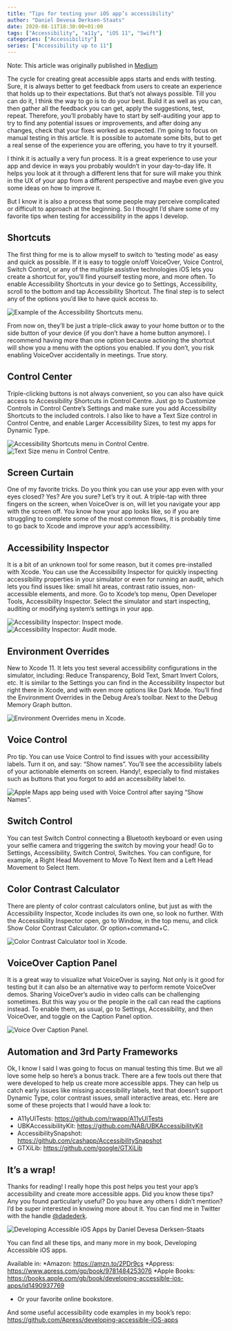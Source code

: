 ```yaml
---
title: "Tips for testing your iOS app’s accessibility"
author: "Daniel Devesa Derksen-Staats"
date: 2020-08-11T18:30:00+01:00
tags: ["Accessibility", "a11y", "iOS 11", "Swift"]
categories: ["Accessibility"]
series: ["Accessibility up to 11"]
---
```


Note: This article was originally published in [Medium](https://medium.com/@dadederk/tips-for-testing-your-ios-apps-accessibility-7d32a2dc5935)

The cycle for creating great accessible apps starts and ends with testing. Sure, it is always better to get feedback from users to create an experience that holds up to their expectations. But that’s not always possible. Till you can do it, I think the way to go is to do your best. Build it as well as you can, then gather all the feedback you can get, apply the suggestions, test, repeat.
Therefore, you’ll probably have to start by self-auditing your app to try to find any potential issues or improvements, and after doing any changes, check that your fixes worked as expected. I’m going to focus on manual testing in this article. It is possible to automate some bits, but to get a real sense of the experience you are offering, you have to try it yourself.

I think it is actually a very fun process. It is a great experience to use your app and device in ways you probably wouldn’t in your day-to-day life. It helps you look at it through a different lens that for sure will make you think in the UX of your app from a different perspective and maybe even give you some ideas on how to improve it.

But I know it is also a process that some people may perceive complicated or difficult to approach at the beginning. So I thought I’d share some of my favorite tips when testing for accessibility in the apps I develop.

## Shortcuts
The first thing for me is to allow myself to switch to ‘testing mode’ as easy and quick as possible. If it is easy to toggle on/off VoiceOver, Voice Control, Switch Control, or any of the multiple assistive technologies iOS lets you create a shortcut for, you’ll find yourself testing more, and more often. To enable Accessibility Shortcuts in your device go to Settings, Accessibility, scroll to the bottom and tap Accessibility Shortcut. The final step is to select any of the options you’d like to have quick access to.

![Example of the Accessibility Shortcuts menu.](images/posts/2020-08-11-01/AccessibilityShortcuts.jpeg)

From now on, they’ll be just a triple-click away to your home button or to the side button of your device (if you don’t have a home button anymore). I recommend having more than one option because actioning the shortcut will show you a menu with the options you enabled. If you don’t, you risk enabling VoiceOver accidentally in meetings. True story.

## Control Center
Triple-clicking buttons is not always convenient, so you can also have quick access to Accessibility Shortcuts in Control Centre. Just go to Customize Controls in Control Centre’s Settings and make sure you add Accessibility Shortcuts to the included controls. I also like to have a Text Size control in Control Centre, and enable Larger Accessibility Sizes, to test my apps for Dynamic Type.

![Accessibility Shortcuts menu in Control Centre.](images/posts/2020-08-11-01/AccessibilityShortcutsControlCenter.jpeg)
![Text Size menu in Control Centre.](images/posts/2020-08-11-01/TextSizeControCenter.jpeg)

## Screen Curtain
One of my favorite tricks. Do you think you can use your app even with your eyes closed? Yes? Are you sure? Let’s try it out. A triple-tap with three fingers on the screen, when VoiceOver is on, will let you navigate your app with the screen off. You know how your app looks like, so if you are struggling to complete some of the most common flows, it is probably time to go back to Xcode and improve your app’s accessibility.

## Accessibility Inspector
It is a bit of an unknown tool for some reason, but it comes pre-installed with Xcode. You can use the Accessibility Inspector for quickly inspecting accessibility properties in your simulator or even for running an audit, which lets you find issues like: small hit areas, contrast ratio issues, non-accessible elements, and more. Go to Xcode’s top menu, Open Developer Tools, Accessibility Inspector. Select the simulator and start inspecting, auditing or modifying system’s settings in your app.

![Accessibility Inspector: Inspect mode.](images/posts/2020-08-11-01/AccessibilityInspectorInspect.png)
![Accessibility Inspector: Audit mode.](images/posts/2020-08-11-01/AccessibilityInspectorAudit.png)

## Environment Overrides
New to Xcode 11. It lets you test several accessibility configurations in the simulator, including: Reduce Transparency, Bold Text, Smart Invert Colors, etc. It is similar to the Settings you can find in the Accessibility Inspector but right there in Xcode, and with even more options like Dark Mode. You’ll find the Environment Overrides in the Debug Area’s toolbar. Next to the Debug Memory Graph button.

![Environment Overrides menu in Xcode.](images/posts/2020-08-11-01/EnvironmentOverrides.png)

## Voice Control
Pro tip. You can use Voice Control to find issues with your accessibility labels. Turn it on, and say: “Show names”. You’ll see the accessibility labels of your actionable elements on screen. Handy!, especially to find mistakes such as buttons that you forgot to add an accessibility label to.

![Apple Maps app being used with Voice Control after saying “Show Names”.](images/posts/2020-08-11-01/VoiceControlShowNames.jpeg)

## Switch Control
You can test Switch Control connecting a Bluetooth keyboard or even using your selfie camera and triggering the switch by moving your head! Go to Settings, Accessibility, Switch Control, Switches. You can configure, for example, a Right Head Movement to Move To Next Item and a Left Head Movement to Select Item.

## Color Contrast Calculator
There are plenty of color contrast calculators online, but just as with the Accessibility Inspector, Xcode includes its own one, so look no further. With the Accessibility Inspector open, go to Window, in the top menu, and click Show Color Contrast Calculator. Or option+command+C.

![Color Contrast Calculator tool in Xcode.](images/posts/2020-08-11-01/ColorContrastCalculator.png)

## VoiceOver Caption Panel
It is a great way to visualize what VoiceOver is saying. Not only is it good for testing but it can also be an alternative way to perform remote VoiceOver demos. Sharing VoiceOver’s audio in video calls can be challenging sometimes. But this way you or the people in the call can read the captions instead. To enable them, as usual, go to Settings, Accessibility, and then VoiceOver, and toggle on the Caption Panel option.

![Voice Over Caption Panel.](images/posts/2020-08-11-01/VoiceOverCaption.jpg)

## Automation and 3rd Party Frameworks
Ok, I know I said I was going to focus on manual testing this time. But we all love some help so here’s a bonus track. There are a few tools out there that were developed to help us create more accessible apps. They can help us catch early issues like missing accessibility labels, text that doesn’t support Dynamic Type, color contrast issues, small interactive areas, etc. Here are some of these projects that I would have a look to:
* A11yUITests: https://github.com/rwapp/A11yUITests
* UBKAccessibilityKit: https://github.com/NAB/UBKAccessibilityKit
* AccessibilitySnapshot: https://github.com/cashapp/AccessibilitySnapshot
* GTXiLib: https://github.com/google/GTXiLib

## It’s a wrap!
Thanks for reading! I really hope this post helps you test your app’s accessibility and create more accessible apps. Did you know these tips? Any you found particularly useful? Do you have any others I didn’t mention? I’d be super interested in knowing more about it. You can find me in Twitter with the handle [@dadederk](https://twitter.com/dadederk).

![Developing Accessible iOS Apps by Daniel Devesa Derksen-Staats](images/posts/2020-05-14-01/Book.png) 

You can find all these tips, and many more in my book, Developing Accessible iOS apps.

Available in:
*Amazon: https://amzn.to/2PDr9cs
*Appress: https://www.apress.com/gp/book/9781484253076
*Apple Books: https://books.apple.com/gb/book/developing-accessible-ios-apps/id1490937769
* Or your favorite online bookstore.

And some useful accessibility code examples in my book’s repo: https://github.com/Apress/developing-accessible-iOS-apps
